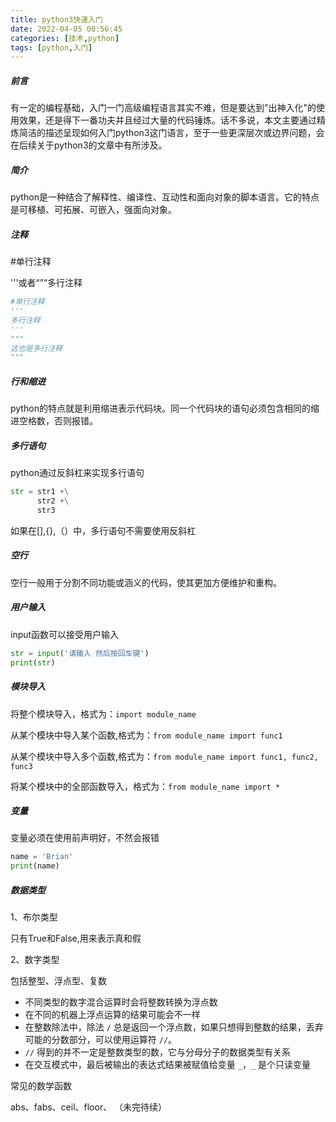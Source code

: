 ```yaml
---
title: python3快速入门
date: 2022-04-05 00:56:45
categories: [技术,python]
tags: [python,入门]
---
```


##### 前言

有一定的编程基础，入门一门高级编程语言其实不难，但是要达到"出神入化"的使用效果，还是得下一番功夫并且经过大量的代码锤炼。话不多说，本文主要通过精炼简洁的描述呈现如何入门python3这门语言，至于一些更深层次或边界问题，会在后续关于python3的文章中有所涉及。

##### 简介

python是一种结合了解释性、编译性、互动性和面向对象的脚本语言。它的特点是可移植、可拓展、可嵌入，强面向对象。

##### 注释

#单行注释

'''或者“”“多行注释

```python
#单行注释
'''
多行注释
'''
"""
这也是多行注释
"""
```

##### 行和缩进

python的特点就是利用缩进表示代码块。同一个代码块的语句必须包含相同的缩进空格数，否则报错。

##### 多行语句

python通过反斜杠来实现多行语句

```python
str = str1 +\
	  str2 +\
      str3
```

如果在[],{},（）中，多行语句不需要使用反斜杠

##### 空行

空行一般用于分割不同功能或涵义的代码，使其更加方便维护和重构。

##### 用户输入

input函数可以接受用户输入

```python
str = input('请输入 然后按回车键')
print(str)
```

##### 模块导入

将整个模块导入，格式为：`import module_name`

从某个模块中导入某个函数,格式为：`from module_name import func1`

从某个模块中导入多个函数,格式为：`from module_name import func1, func2, func3`

将某个模块中的全部函数导入，格式为：`from module_name import *`

##### 变量

变量必须在使用前声明好，不然会报错

```python
name = 'Brian'
print(name)
```

##### 数据类型

1、布尔类型

只有True和False,用来表示真和假

2、数字类型

包括整型、浮点型、复数

- 不同类型的数字混合运算时会将整数转换为浮点数
- 在不同的机器上浮点运算的结果可能会不一样
- 在整数除法中，除法 `/` 总是返回一个浮点数，如果只想得到整数的结果，丢弃可能的分数部分，可以使用运算符 `//`。
- `//` 得到的并不一定是整数类型的数，它与分母分子的数据类型有关系
- 在交互模式中，最后被输出的表达式结果被赋值给变量 `_`，`_` 是个只读变量

常见的数学函数

abs、fabs、ceil、floor、
（未完待续）